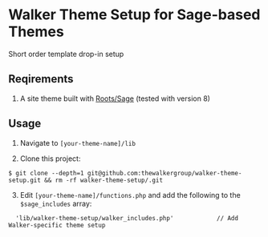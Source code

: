 # Walker Theme Setup for Sage-based Themes
Short order template drop-in setup

## Reqirements
1. A site theme built with [Roots/Sage](https://github.com/roots/sage) (tested with version 8)

## Usage
1) Navigate to `[your-theme-name]/lib`

2) Clone this project:
````{r, engine='bash', count_lines}
$ git clone --depth=1 git@github.com:thewalkergroup/walker-theme-setup.git && rm -rf walker-theme-setup/.git
````
3) Edit `[your-theme-name]/functions.php` and add the following to the `$sage_includes` array:
````{r, engine='php', count_lines}
  'lib/walker-theme-setup/walker_includes.php'            // Add Walker-specific theme setup
````
